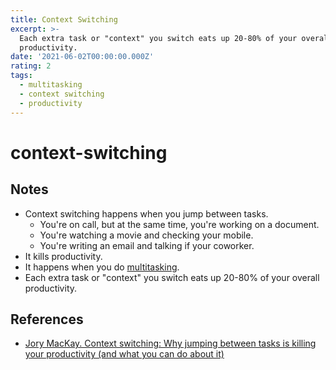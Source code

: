 ```yaml
---
title: Context Switching
excerpt: >-
  Each extra task or "context" you switch eats up 20-80% of your overall
  productivity.
date: '2021-06-02T00:00:00.000Z'
rating: 2
tags:
  - multitasking
  - context switching
  - productivity
---
```


# context-switching

## Notes

* Context switching happens when you jump between tasks.
  * You're on call, but at the same time, you're working on a document.
  * You're watching a movie and checking your mobile.
  * You're writing an email and talking if your coworker.
* It kills productivity.
* It happens when you do [multitasking](https://github.com/arantespp/arantespp.com/tree/b6972d031c3b14786c74e4cbe8941b4cc5f36c0f/zettelkasten/human-multitasking/README.md).
* Each extra task or "context" you switch eats up 20-80% of your overall productivity.

## References

* [Jory MacKay. Context switching: Why jumping between tasks is killing your productivity \(and what you can do about it\)](https://blog.rescuetime.com/context-switching/)

